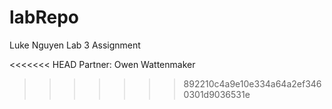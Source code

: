 # labRepo
Luke Nguyen
Lab 3 Assignment

<<<<<<< HEAD
Partner: Owen Wattenmaker
>>>>>>> 892210c4a9e10e334a64a2ef3460301d9036531e
